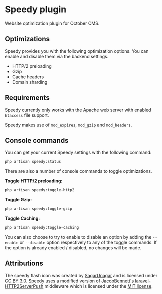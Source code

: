 # Speedy plugin
Website optimization plugin for October CMS.

## Optimizations

Speedy provides you with the following optimization options. You can enable and disable them via the backend settings.

* HTTP/2 preloading
* Gzip
* Cache headers
* Domain sharding

## Requirements

Speedy currently only works with the Apache web server with enabled `htaccess` file support.

Speedy makes use of `mod_expires`, `mod_gzip` and `mod_headers`.

##  Console commands

You can get your current Speedy settings with the following command:

```bash
php artisan speedy:status
```

There are also a number of console commands to toggle optimizations.

**Toggle HTTP/2 preloading:**

```bash
php artisan speedy:toggle-http2
```

**Toggle Gzip:**

```bash
php artisan speedy:toggle-gzip
```

**Toggle Caching:**

```bash
php artisan speedy:toggle-caching
```

You can also choose to try to enable to disable an option by adding the `--enable` or `--disable` option respectively to any of the toggle commands. If the option is already enabled / disabled, no changes will be made.

## Attributions

The speedy flash icon was created by [SagarUnagar](https://www.iconfinder.com/SagarUnagar) and is licensed under [CC BY 3.0](https://creativecommons.org/licenses/by/3.0/). Speedy uses a modified version of [JacobBennett's laravel-HTTP2ServerPush](https://github.com/JacobBennett/laravel-HTTP2ServerPush) middleware which is licensed under the [MIT license](https://github.com/JacobBennett/laravel-HTTP2ServerPush/blob/master/LICENSE.md).
